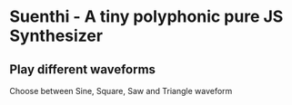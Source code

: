 # Suenthi - A tiny polyphonic pure JS Synthesizer

## Play different waveforms

Choose between Sine, Square, Saw and Triangle waveform


